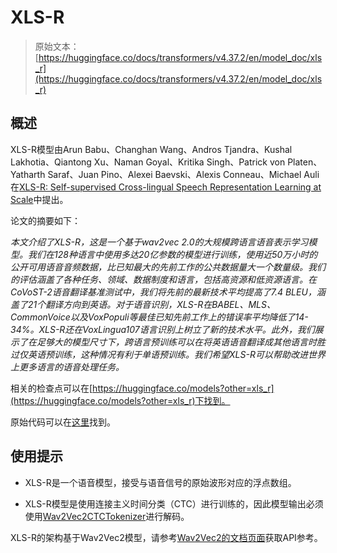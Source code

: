 # XLS-R

> 原始文本：[https://huggingface.co/docs/transformers/v4.37.2/en/model_doc/xls_r](https://huggingface.co/docs/transformers/v4.37.2/en/model_doc/xls_r)

## 概述

XLS-R模型由Arun Babu、Changhan Wang、Andros Tjandra、Kushal Lakhotia、Qiantong Xu、Naman Goyal、Kritika Singh、Patrick von Platen、Yatharth Saraf、Juan Pino、Alexei Baevski、Alexis Conneau、Michael Auli在[XLS-R: Self-supervised Cross-lingual Speech Representation Learning at Scale](https://arxiv.org/abs/2111.09296)中提出。

论文的摘要如下：

*本文介绍了XLS-R，这是一个基于wav2vec 2.0的大规模跨语言语音表示学习模型。我们在128种语言中使用多达20亿参数的模型进行训练，使用近50万小时的公开可用语音音频数据，比已知最大的先前工作的公共数据量大一个数量级。我们的评估涵盖了各种任务、领域、数据制度和语言，包括高资源和低资源语言。在CoVoST-2语音翻译基准测试中，我们将先前的最新技术平均提高了7.4 BLEU，涵盖了21个翻译方向到英语。对于语音识别，XLS-R在BABEL、MLS、CommonVoice以及VoxPopuli等最佳已知先前工作上的错误率平均降低了14-34%。XLS-R还在VoxLingua107语言识别上树立了新的技术水平。此外，我们展示了在足够大的模型尺寸下，跨语言预训练可以在将英语语音翻译成其他语言时胜过仅英语预训练，这种情况有利于单语预训练。我们希望XLS-R可以帮助改进世界上更多语言的语音处理任务。*

相关的检查点可以在[https://huggingface.co/models?other=xls_r](https://huggingface.co/models?other=xls_r)下找到。

原始代码可以在[这里](https://github.com/pytorch/fairseq/tree/master/fairseq/models/wav2vec)找到。

## 使用提示

+   XLS-R是一个语音模型，接受与语音信号的原始波形对应的浮点数组。

+   XLS-R模型是使用连接主义时间分类（CTC）进行训练的，因此模型输出必须使用[Wav2Vec2CTCTokenizer](/docs/transformers/v4.37.2/en/model_doc/wav2vec2#transformers.Wav2Vec2CTCTokenizer)进行解码。

XLS-R的架构基于Wav2Vec2模型，请参考[Wav2Vec2的文档页面](wav2vec2)获取API参考。
